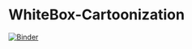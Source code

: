 # WhiteBox-Cartoonization

[![Binder](https://mybinder.org/badge_logo.svg)](https://mybinder.org/v2/gh/MOAZ47/WhiteBox-Cartoonization/HEAD?labpath=voila%2Frender%2Fapp.ipynb)
